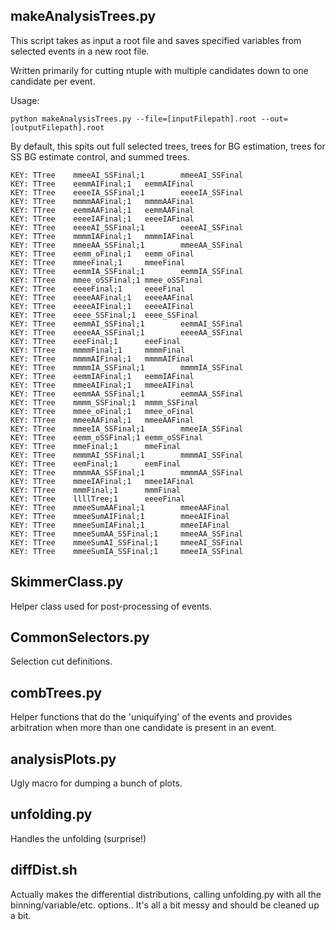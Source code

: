 makeAnalysisTrees.py
----------------
This script takes as input a root file and saves specified variables from selected events in a new root file. 

Written primarily for cutting ntuple with multiple candidates down to one candidate per event.

Usage:
```
python makeAnalysisTrees.py --file=[inputFilepath].root --out=[outputFilepath].root
```
By default, this spits out full selected trees, trees for BG estimation, trees for SS BG estimate control, and summed trees.

```
KEY: TTree    mmeeAI_SSFinal;1        mmeeAI_SSFinal
KEY: TTree    eemmAIFinal;1   eemmAIFinal
KEY: TTree    eeeeIA_SSFinal;1        eeeeIA_SSFinal
KEY: TTree    mmmmAAFinal;1   mmmmAAFinal
KEY: TTree    eemmAAFinal;1   eemmAAFinal
KEY: TTree    eeeeIAFinal;1   eeeeIAFinal
KEY: TTree    eeeeAI_SSFinal;1        eeeeAI_SSFinal
KEY: TTree    mmmmIAFinal;1   mmmmIAFinal
KEY: TTree    mmeeAA_SSFinal;1        mmeeAA_SSFinal
KEY: TTree    eemm_oFinal;1   eemm_oFinal
KEY: TTree    mmeeFinal;1     mmeeFinal
KEY: TTree    eemmIA_SSFinal;1        eemmIA_SSFinal
KEY: TTree    mmee_oSSFinal;1 mmee_oSSFinal
KEY: TTree    eeeeFinal;1     eeeeFinal
KEY: TTree    eeeeAAFinal;1   eeeeAAFinal
KEY: TTree    eeeeAIFinal;1   eeeeAIFinal
KEY: TTree    eeee_SSFinal;1  eeee_SSFinal
KEY: TTree    eemmAI_SSFinal;1        eemmAI_SSFinal
KEY: TTree    eeeeAA_SSFinal;1        eeeeAA_SSFinal
KEY: TTree    eeeFinal;1      eeeFinal
KEY: TTree    mmmmFinal;1     mmmmFinal
KEY: TTree    mmmmAIFinal;1   mmmmAIFinal
KEY: TTree    mmmmIA_SSFinal;1        mmmmIA_SSFinal
KEY: TTree    eemmIAFinal;1   eemmIAFinal
KEY: TTree    mmeeAIFinal;1   mmeeAIFinal
KEY: TTree    eemmAA_SSFinal;1        eemmAA_SSFinal
KEY: TTree    mmmm_SSFinal;1  mmmm_SSFinal
KEY: TTree    mmee_oFinal;1   mmee_oFinal
KEY: TTree    mmeeAAFinal;1   mmeeAAFinal
KEY: TTree    mmeeIA_SSFinal;1        mmeeIA_SSFinal
KEY: TTree    eemm_oSSFinal;1 eemm_oSSFinal
KEY: TTree    mmeFinal;1      mmeFinal
KEY: TTree    mmmmAI_SSFinal;1        mmmmAI_SSFinal
KEY: TTree    eemFinal;1      eemFinal
KEY: TTree    mmmmAA_SSFinal;1        mmmmAA_SSFinal
KEY: TTree    mmeeIAFinal;1   mmeeIAFinal
KEY: TTree    mmmFinal;1      mmmFinal
KEY: TTree    llllTree;1      eeeeFinal
KEY: TTree    mmeeSumAAFinal;1        mmeeAAFinal
KEY: TTree    mmeeSumAIFinal;1        mmeeAIFinal
KEY: TTree    mmeeSumIAFinal;1        mmeeIAFinal
KEY: TTree    mmeeSumAA_SSFinal;1     mmeeAA_SSFinal
KEY: TTree    mmeeSumAI_SSFinal;1     mmeeAI_SSFinal
KEY: TTree    mmeeSumIA_SSFinal;1     mmeeIA_SSFinal
```

SkimmerClass.py
----------
Helper class used for post-processing of events.

CommonSelectors.py
-----------
Selection cut definitions.


combTrees.py
--------
Helper functions that do the 'uniquifying' of the events and provides arbitration when more than one candidate is present in an event.

analysisPlots.py
------------
Ugly macro for dumping a bunch of plots.


unfolding.py
------------
Handles the unfolding (surprise!)

diffDist.sh
-----------
Actually makes the differential distributions, calling unfolding.py with all the binning/variable/etc. options.. It's all a bit messy and should be cleaned up a bit.
